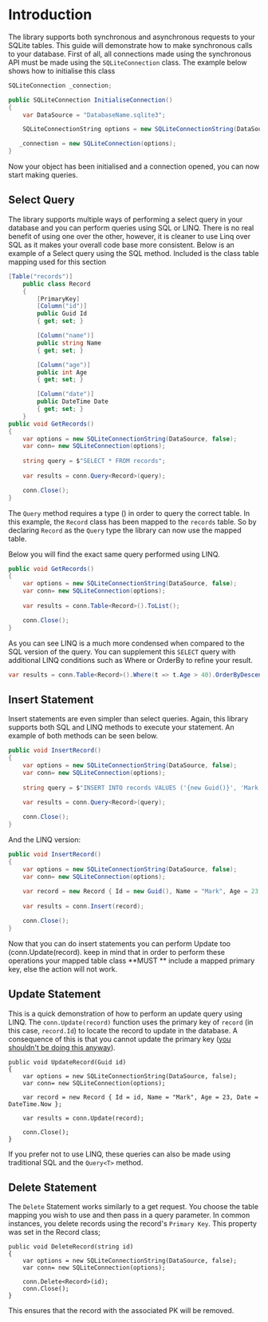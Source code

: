 ﻿  # Introduction

  The library supports both synchronous and asynchronous requests to your SQLite tables. This guide will demonstrate how to make synchronous calls to your database. First of all, all connections made using the synchronous API must be made using the `SQLiteConnection` class. The example below shows how to initialise this class

  ```c#
  SQLiteConnection _connection;
  
  public SQLiteConnection InitialiseConnection() 
  {
      var DataSource = "DatabaseName.sqlite3";
  
      SQLiteConnectionString options = new SQLiteConnectionString(DataSource, false);
  
     _connection = new SQLiteConnection(options);
  }
  ```

  Now your object has been initialised and a connection opened, you can now start making queries.

  ## Select Query

  The library supports multiple ways of performing a select query in your database and you can perform queries using SQL or LINQ. There is no real benefit of using one over the other, however, it is cleaner to use Linq over SQL as it makes your overall code base more consistent. Below is an example of a Select query using the SQL method. Included is the class table mapping used for this section

  ```c#
  [Table("records")]
      public class Record
      {
          [PrimaryKey] 
          [Column("id")]
          public Guid Id
          { get; set; }
  
          [Column("name")]
          public string Name
          { get; set; }
  
          [Column("age")]
          public int Age
          { get; set; }
  
          [Column("date")]
          public DateTime Date
          { get; set; }
      }
  public void GetRecords() 
  {
      var options = new SQLiteConnectionString(DataSource, false);
      var conn= new SQLiteConnection(options);
      
      string query = $"SELECT * FROM records";
      
      var results = conn.Query<Record>(query);
  
      conn.Close();
  }
  ```

  The `Query` method requires a type () in order to query the correct table. In this example, the `Record` class has been mapped to the `records` table. So by declaring `Record` as the `Query` type the library can now use the mapped table.

  Below you will find the exact same query performed using LINQ.

  ```c#
  public void GetRecords() 
  {
      var options = new SQLiteConnectionString(DataSource, false);
      var conn= new SQLiteConnection(options);
          
      var results = conn.Table<Record>().ToList();
  
      conn.Close();
  }
  ```

  As you can see LINQ is a much more condensed when compared to the SQL version of the query. You can supplement this `SELECT` query with additional LINQ conditions such as Where or OrderBy to refine your result.

  ```c#
  var results = conn.Table<Record>().Where(t => t.Age > 40).OrderByDescending(t => t.Age).ToList();
  ```

  ## Insert Statement

  Insert statements are even simpler than select queries. Again, this library supports both SQL and LINQ methods to execute your statement. An example of both methods can be seen below.

  ```c#
  public void InsertRecord() 
  {
      var options = new SQLiteConnectionString(DataSource, false);
      var conn= new SQLiteConnection(options);
          
      string query = $"INSERT INTO records VALUES ('{new Guid()}', 'Mark', '23', '{DateTime.Now}')";
      
      var results = conn.Query<Record>(query);
  
      conn.Close();
  }
  ```

  And the LINQ version:

  ```c#
  public void InsertRecord() 
  {
      var options = new SQLiteConnectionString(DataSource, false);
      var conn= new SQLiteConnection(options);
          
      var record = new Record { Id = new Guid(), Name = "Mark", Age = 23, Date = DateTime.Now };
      
      var results = conn.Insert(record);
  
      conn.Close();
  }
  ```

  Now that you can do insert statements you can perform Update too (conn.Update(record). keep in mind that in order to perform these operations your mapped table class **MUST ** include a mapped primary key, else the action will not work.

  ## Update Statement

  This is a quick demonstration of how to perform an update query using LINQ. The `conn.Update(record)` function uses the primary key of `record` (in this case, `record.Id`) to locate the record to update in the database. A consequence of this is that you cannot update the primary key ([you shouldn't be doing this anyway](https://stackoverflow.com/a/19316940/7511598)).

  ```
  public void UpdateRecord(Guid id) 
  {
      var options = new SQLiteConnectionString(DataSource, false);
      var conn= new SQLiteConnection(options);
          
      var record = new Record { Id = id, Name = "Mark", Age = 23, Date = DateTime.Now };
      
      var results = conn.Update(record);
  
      conn.Close();
  }
  ```

  If you prefer not to use LINQ, these queries can also be made using traditional SQL and the `Query<T>` method.

  ## Delete Statement

  The `Delete` Statement works similarly to a get request. You choose the table mapping you wish to use and then pass in a query parameter. In common instances, you delete records using the record's `Primary Key`. This property was set in the Record class;

  ```
  public void DeleteRecord(string id) 
  {
      var options = new SQLiteConnectionString(DataSource, false);
      var conn= new SQLiteConnection(options);
              
      conn.Delete<Record>(id);
      conn.Close();
  }
  ```

  

  This ensures that the record with the associated PK will be removed.
